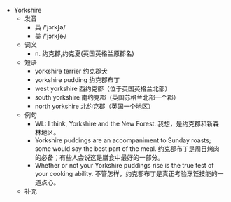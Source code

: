 - Yorkshire
  - 发音
    - 英 /'jɔrkʃə/
    - 美 /'jɔrkʃɚ/
  - 词义
    - n. 约克郡,约克夏(英国英格兰原郡名)
  - 短语
    - yorkshire terrier 约克郡犬
    - yorkshire pudding 约克郡布丁
    - west yorkshire 西约克郡（位于英国英格兰北部）
    - south yorkshire 南约克郡（英国苏格兰北部一个郡）
    - north yorkshire 北约克郡（英国一个地区）
  - 例句
    - WL: I think, Yorkshire and the New Forest. 我想，是约克郡和新森林地区。
    - Yorkshire puddings are an accompaniment to Sunday roasts; some would say the best part of the meal. 约克郡布丁是周日烤肉的必备；有些人会说这是膳食中最好的一部分。
    - Whether or not your Yorkshire puddings rise is the true test of your cooking ability. 不管怎样，约克郡布丁是真正考验烹饪技能的一道点心。
  - 补充